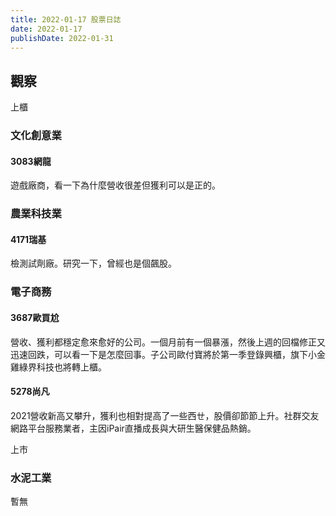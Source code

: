 ```yaml
---
title: 2022-01-17 股票日誌
date: 2022-01-17
publishDate: 2022-01-31
---
```


## 觀察
上櫃

### 文化創意業
#### 3083網龍
遊戲廠商，看一下為什麼營收很差但獲利可以是正的。

### 農業科技業
#### 4171瑞基
檢測試劑廠。研究一下，曾經也是個飆股。

### 電子商務
#### 3687歐買尬
營收、獲利都穩定愈來愈好的公司。一個月前有一個暴漲，然後上週的回檔修正又迅速回跌，可以看一下是怎麼回事。子公司歐付寶將於第一季登錄興櫃，旗下小金雞綠界科技也將轉上櫃。
#### 5278尚凡
2021營收新高又攀升，獲利也相對提高了一些西ㄝ，股價卻節節上升。社群交友網路平台服務業者，主因iPair直播成長與大研生醫保健品熱銷。


上市
### 水泥工業
暫無

